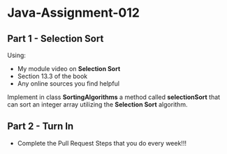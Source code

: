 # Java-Assignment-012

## Part 1 - Selection Sort

Using:

* My module video on **Selection Sort**
* Section 13.3 of the book
* Any online sources you find helpful
 
Implement in class **SortingAlgorithms** a method called **selectionSort** 
that can sort an integer array utilizing the **Selection Sort** algorithm.

## Part 2 - Turn In

* Complete the Pull Request Steps that you do every week!!!